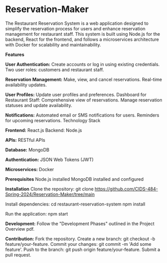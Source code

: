 # Reservation-Maker

The Restaurant Reservation System is a web application designed to simplify the reservation process for users and enhance reservation management for restaurant staff. This system is built using Node.js for the backend, React for the frontend, and follows a microservices architecture with Docker for scalability and maintainability.

**Features**

**User Authentication:**
Create accounts or log in using existing credentials.
Two user roles: customers and restaurant staff.

**Reservation Management:**
Make, view, and cancel reservations.
Real-time availability updates.

**User Profiles:**
Update user profiles and preferences.
Dashboard for Restaurant Staff:
Comprehensive view of reservations.
Manage reservation statuses and update availability.

**Notifications:**
Automated email or SMS notifications for users.
Reminders for upcoming reservations.
Technology Stack

**Frontend:**
React.js
Backend:
Node.js

**APIs:**
RESTful APIs

**Database:**
MongoDB

**Authentication:**
JSON Web Tokens (JWT)

**Microservices:**
Docker

**Prerequisites**
Node.js installed
MongoDB installed and configured

**Installation**
Clone the repository:
git clone https://github.com/CIDS-484-Spring-2024/Reservation-Maker/tree/main

Install dependencies:
cd restaurant-reservation-system
npm install

Run the application:
npm start

**Development:**
Follow the "Development Phases" outlined in the Project Overview pdf.

**Contribution:**
Fork the repository.
Create a new branch: git checkout -b feature/your-feature.
Commit your changes: git commit -m 'Add some feature'.
Push to the branch: git push origin feature/your-feature.
Submit a pull request.
